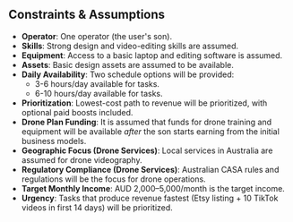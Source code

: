 ## Constraints & Assumptions

- **Operator**: One operator (the user's son).
- **Skills**: Strong design and video-editing skills are assumed.
- **Equipment**: Access to a basic laptop and editing software is assumed.
- **Assets**: Basic design assets are assumed to be available.
- **Daily Availability**: Two schedule options will be provided:
    - 3-6 hours/day available for tasks.
    - 6-10 hours/day available for tasks.
- **Prioritization**: Lowest-cost path to revenue will be prioritized, with optional paid boosts included.
- **Drone Plan Funding**: It is assumed that funds for drone training and equipment will be available *after* the son starts earning from the initial business models.
- **Geographic Focus (Drone Services)**: Local services in Australia are assumed for drone videography.
- **Regulatory Compliance (Drone Services)**: Australian CASA rules and regulations will be the focus for drone operations.
- **Target Monthly Income**: AUD 2,000–5,000/month is the target income.
- **Urgency**: Tasks that produce revenue fastest (Etsy listing + 10 TikTok videos in first 14 days) will be prioritized.
